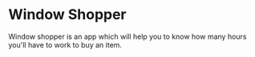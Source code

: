 # Window Shopper

Window shopper is an app which will help you to know how many hours you'll have to work to buy an item.
